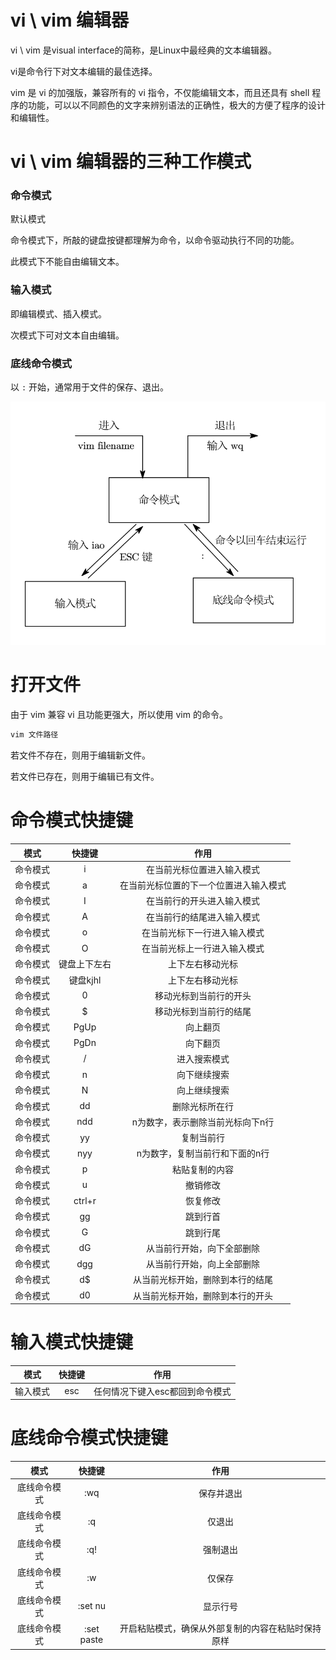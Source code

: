 # vi \ vim 编辑器

vi \ vim 是visual interface的简称，是Linux中最经典的文本编辑器。

vi是命令行下对文本编辑的最佳选择。

vim 是 vi 的加强版，兼容所有的 vi 指令，不仅能编辑文本，而且还具有 shell 程序的功能，可以以不同颜色的文字来辨别语法的正确性，极大的方便了程序的设计和编辑性。

# vi \ vim 编辑器的三种工作模式

### 命令模式

默认模式

命令模式下，所敲的键盘按键都理解为命令，以命令驱动执行不同的功能。

此模式下不能自由编辑文本。

### 输入模式

即编辑模式、插入模式。

次模式下可对文本自由编辑。

### 底线命令模式

以 `:` 开始，通常用于文件的保存、退出。

![](vim编辑器工作模式.svg)

# 打开文件

由于 vim 兼容 vi 且功能更强大，所以使用 vim 的命令。

```bash
vim 文件路径
```

若文件不存在，则用于编辑新文件。

若文件已存在，则用于编辑已有文件。

# 命令模式快捷键

|   模式   | 快捷键 |              作用               |
| :------: | :----: | :-----------------------------: |
| 命令模式 |   i    |   在当前光标位置进入输入模式    |
| 命令模式 |   a    | 在当前光标位置的下一个位置进入输入模式  |
| 命令模式 |   I    |   在当前行的开头进入输入模式    |
| 命令模式 |   A    |   在当前行的结尾进入输入模式    |
| 命令模式 |   o    |  在当前光标下一行进入输入模式   |
| 命令模式 |   O    |  在当前光标上一行进入输入模式   |
| 命令模式 |   键盘上下左右    |   上下左右移动光标    |
| 命令模式 |   键盘kjhl    | 上下左右移动光标  |
| 命令模式 |   0    |   移动光标到当前行的开头    |
| 命令模式 |   $    |   移动光标到当前行的结尾    |
| 命令模式 |   PgUp    |  向上翻页   |
| 命令模式 |   PgDn    |  向下翻页   |
| 命令模式 |  /   | 进入搜索模式 |
| 命令模式 |  n   | 向下继续搜索 |
| 命令模式 |  N   | 向上继续搜索 |
| 命令模式 |  dd   | 删除光标所在行 |
| 命令模式 |  ndd   | n为数字，表示删除当前光标向下n行 |
| 命令模式 |  yy   | 复制当前行 |
| 命令模式 |   nyy    |   n为数字，复制当前行和下面的n行    |
| 命令模式 |   p    | 粘贴复制的内容  |
| 命令模式 |   u    |   撤销修改    |
| 命令模式 |   ctrl+r    |   恢复修改    |
| 命令模式 |   gg    |  跳到行首   |
| 命令模式 |   G    |  跳到行尾   |
| 命令模式 |  dG   | 从当前行开始，向下全部删除 |
| 命令模式 |  dgg   | 从当前行开始，向上全部删除 |
| 命令模式 |  d$   | 从当前光标开始，删除到本行的结尾 |
| 命令模式 |  d0   | 从当前光标开始，删除到本行的开头 |

# 输入模式快捷键
|   模式   | 快捷键 |              作用               |
| :------: | :----: | :-----------------------------: |
| 输入模式 |  esc   | 任何情况下键入esc都回到命令模式 |

# 底线命令模式快捷键
|   模式   | 快捷键 |              作用               |
| :------: | :----: | :-----------------------------: |
| 底线命令模式 |  :wq   | 保存并退出 |
| 底线命令模式 |  :q   | 仅退出 |
| 底线命令模式 |  :q!   | 强制退出 |
| 底线命令模式 |  :w   | 仅保存 |
| 底线命令模式 |  :set nu   | 显示行号 |
| 底线命令模式 |  :set paste   | 开启粘贴模式，确保从外部复制的内容在粘贴时保持原样 |
